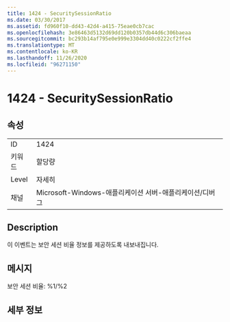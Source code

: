 ```yaml
---
title: 1424 - SecuritySessionRatio
ms.date: 03/30/2017
ms.assetid: fd960f10-dd43-42d4-a415-75eae0cb7cac
ms.openlocfilehash: 3e86463d5132d69dd120b0357db44d6c306baeaa
ms.sourcegitcommit: bc293b14af795e0e999e3304dd40c0222cf2ffe4
ms.translationtype: MT
ms.contentlocale: ko-KR
ms.lasthandoff: 11/26/2020
ms.locfileid: "96271150"
---
```

# <a name="1424---securitysessionratio"></a>1424 - SecuritySessionRatio

## <a name="properties"></a>속성  
  
|||  
|-|-|  
|ID|1424|  
|키워드|할당량|  
|Level|자세히|  
|채널|Microsoft-Windows-애플리케이션 서버-애플리케이션/디버그|  
  
## <a name="description"></a>Description  

 이 이벤트는 보안 세션 비율 정보를 제공하도록 내보내집니다.  
  
## <a name="message"></a>메시지  

 보안 세션 비율: %1/%2  
  
## <a name="details"></a>세부 정보
